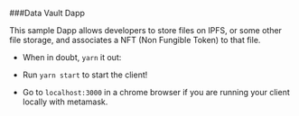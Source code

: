 ###Data Vault Dapp

This sample Dapp allows developers to store files on IPFS, or some other file storage, and associates a NFT (Non Fungible Token) to that file.


* When in doubt, `yarn` it out:

* Run `yarn start` to start the client!

* Go to `localhost:3000` in a chrome browser if you are running your client locally with metamask.
